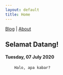 ```yaml
---
layout: default
title: Home
---
```

[Blog](http://arthurlapz.github.io/blog) | [About](http://arthurlapz.github.io/about)

## Selamat Datang!

#### Tuesday, 07 July 2020
        Halo, apa kabar?
